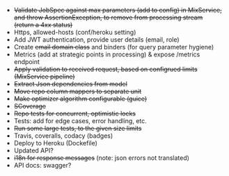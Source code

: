 *  ~~Validate JobSpec against max parameters (add to config) in MixService, and throw 
AssertionException, to remove from processing stream (return a 4xx status)~~
*  Https, allowed-hosts (conf/heroku setting)
*  Add JWT authentication, provide user details (email, role)
*  Create ~~email domain class~~ and binders (for query parameter hygiene)
*  Metrics (add at strategic points in processing) & expose /metrics endpoint
*  ~~Apply validation to received request, based on configrued limits (MixService pipeline)~~
*  ~~Extract Json dependencies from model~~
*  ~~Move repo column mappers to separate unit~~
*  ~~Make optimizer algorithm configurable (guice)~~
*  ~~SCoverage~~
*  ~~Repo tests for concurrent, optimistic locks~~
*  Tests: add for edge cases, error handling, etc.
*  ~~Run some large tests, to the given size limits~~
*  Travis, coveralls, codacy (badges)
*  Deploy to Heroku (Dockefile)
*  Updated API?
*  ~~i18n for response messages~~ (note: json errors not translated)
*  API docs: swagger?

